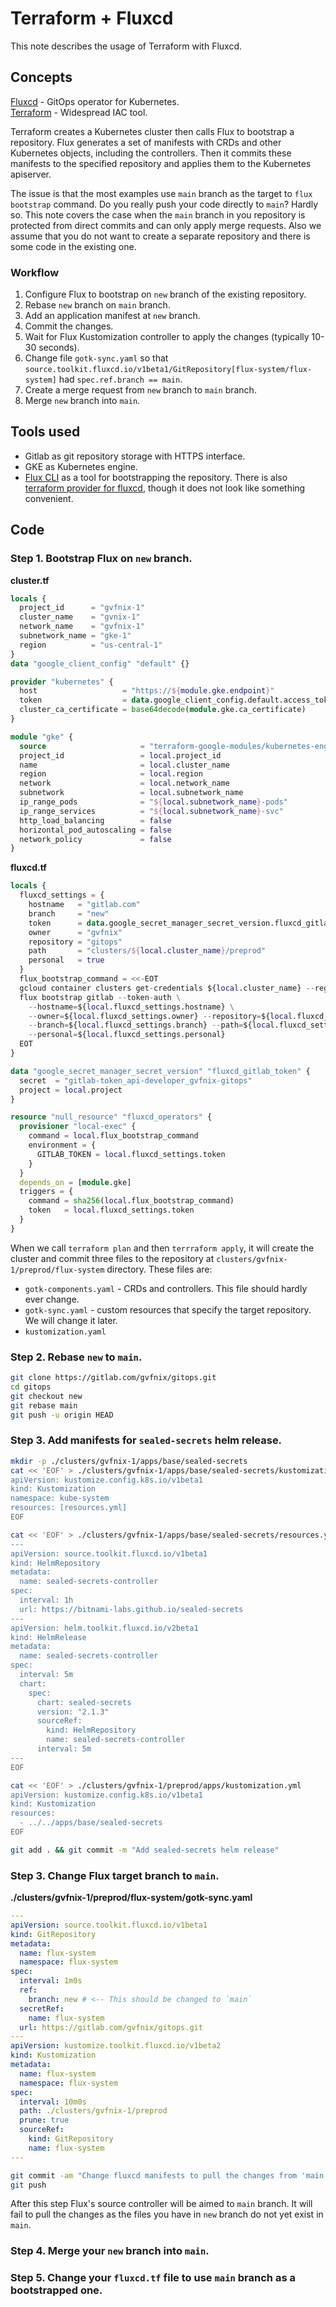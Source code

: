 # Terraform + Fluxcd

This note describes the usage of Terraform with Fluxcd.

## Concepts

[Fluxcd](https://fluxcd.io/) - GitOps operator for Kubernetes.<br/>
[Terraform](https://www.terraform.io/) - Widespread IAC tool.

Terraform creates a Kubernetes cluster then calls Flux to bootstrap a repository.
Flux generates a set of manifests with CRDs and other Kubernetes objects, including the controllers.
Then it commits these manifests to the specified repository and applies them to the Kubernetes apiserver.

The issue is that the most examples use `main` branch as the target to `flux bootstrap` command. Do you really push your code directly to `main`? Hardly so.
This note covers the case when the `main` branch in you repository is protected from direct commits and can only apply merge requests. Also we assume that you do not want to create a separate repository and there is some code in the existing one.

### Workflow

1. Configure Flux to bootstrap on `new` branch of the existing repository.
1. Rebase `new` branch on `main` branch.
1. Add an application manifest at `new` branch.
1. Commit the changes.
1. Wait for Flux Kustomization controller to apply the changes (typically 10-30 seconds).
1. Change file `gotk-sync.yaml` so that `source.toolkit.fluxcd.io/v1beta1/GitRepository[flux-system/flux-system]` had `spec.ref.branch == main`.
1. Create a merge request from `new` branch to `main` branch.
1. Merge `new` branch into `main`.

## Tools used

* Gitlab as git repository storage with HTTPS interface.
* GKE as Kubernetes engine.
* [Flux CLI](https://fluxcd.io/docs/cmd/) as a tool for bootstrapping the repository. There is also [terraform provider for fluxcd](https://github.com/fluxcd/terraform-provider-flux), though it does not look like something convenient.

## Code

### Step 1. Bootstrap Flux on `new` branch.

**cluster.tf**
```terraform
locals {
  project_id      = "gvfnix-1"
  cluster_name    = "gvnix-1"
  network_name    = "gvfnix-1"
  subnetwork_name = "gke-1"
  region          = "us-central-1"
}
data "google_client_config" "default" {}

provider "kubernetes" {
  host                   = "https://${module.gke.endpoint}"
  token                  = data.google_client_config.default.access_token
  cluster_ca_certificate = base64decode(module.gke.ca_certificate)
}

module "gke" {
  source                     = "terraform-google-modules/kubernetes-engine/google"
  project_id                 = local.project_id
  name                       = local.cluster_name
  region                     = local.region
  network                    = local.network_name
  subnetwork                 = local.subnetwork_name
  ip_range_pods              = "${local.subnetwork_name}-pods"
  ip_range_services          = "${local.subnetwork_name}-svc"
  http_load_balancing        = false
  horizontal_pod_autoscaling = false
  network_policy             = false
}
```

**fluxcd.tf**
```terraform
locals {
  fluxcd_settings = {
    hostname   = "gitlab.com"
    branch     = "new"
    token      = data.google_secret_manager_secret_version.fluxcd_gitlab_token.secret_data
    owner      = "gvfnix"
    repository = "gitops"
    path       = "clusters/${local.cluster_name}/preprod"
    personal   = true
  }
  flux_bootstrap_command = <<-EOT
  gcloud container clusters get-credentials ${local.cluster_name} --region=${local.region}
  flux bootstrap gitlab --token-auth \
    --hostname=${local.fluxcd_settings.hostname} \
    --owner=${local.fluxcd_settings.owner} --repository=${local.fluxcd_settings.repository} \
    --branch=${local.fluxcd_settings.branch} --path=${local.fluxcd_settings.path} \
    --personal=${local.fluxcd_settings.personal}
  EOT
}

data "google_secret_manager_secret_version" "fluxcd_gitlab_token" {
  secret  = "gitlab-token_api-developer_gvfnix-gitops"
  project = local.project
}

resource "null_resource" "fluxcd_operators" {
  provisioner "local-exec" {
    command = local.flux_bootstrap_command
    environment = {
      GITLAB_TOKEN = local.fluxcd_settings.token
    }
  }
  depends_on = [module.gke]
  triggers = {
    command = sha256(local.flux_bootstrap_command)
    token   = local.fluxcd_settings.token
  }
}
```

When we call `terraform plan` and then `terrraform apply`, it will create the cluster and commit three files to the repository at `clusters/gvfnix-1/preprod/flux-system` directory. These files are:

* `gotk-components.yaml` - CRDs and controllers. This file should hardly ever change.
* `gotk-sync.yaml` - custom resources that specify the target repository. We will change it later.
* `kustomization.yaml`

### Step 2. Rebase `new` to `main`.

```bash
git clone https://gitlab.com/gvfnix/gitops.git
cd gitops
git checkout new
git rebase main
git push -u origin HEAD
```

### Step 3. Add manifests for `sealed-secrets` helm release.
```bash
mkdir -p ./clusters/gvfnix-1/apps/base/sealed-secrets
cat << 'EOF' > ./clusters/gvfnix-1/apps/base/sealed-secrets/kustomization.yml
apiVersion: kustomize.config.k8s.io/v1beta1
kind: Kustomization
namespace: kube-system
resources: [resources.yml]
EOF

cat << 'EOF' > ./clusters/gvfnix-1/apps/base/sealed-secrets/resources.yml
---
apiVersion: source.toolkit.fluxcd.io/v1beta1
kind: HelmRepository
metadata:
  name: sealed-secrets-controller
spec:
  interval: 1h
  url: https://bitnami-labs.github.io/sealed-secrets
---
apiVersion: helm.toolkit.fluxcd.io/v2beta1
kind: HelmRelease
metadata:
  name: sealed-secrets-controller
spec:
  interval: 5m
  chart:
    spec:
      chart: sealed-secrets
      version: "2.1.3"
      sourceRef:
        kind: HelmRepository
        name: sealed-secrets-controller
      interval: 5m
---
EOF

cat << 'EOF' > ./clusters/gvfnix-1/preprod/apps/kustomization.yml
apiVersion: kustomize.config.k8s.io/v1beta1
kind: Kustomization
resources:
  - ../../apps/base/sealed-secrets
EOF

git add . && git commit -m "Add sealed-secrets helm release"
```

### Step 3. Change Flux target branch to `main`.

**./clusters/gvfnix-1/preprod/flux-system/gotk-sync.yaml**
```yaml
---
apiVersion: source.toolkit.fluxcd.io/v1beta1
kind: GitRepository
metadata:
  name: flux-system
  namespace: flux-system
spec:
  interval: 1m0s
  ref:
    branch: new # <-- This should be changed to `main`
  secretRef:
    name: flux-system
  url: https://gitlab.com/gvfnix/gitops.git
---
apiVersion: kustomize.toolkit.fluxcd.io/v1beta2
kind: Kustomization
metadata:
  name: flux-system
  namespace: flux-system
spec:
  interval: 10m0s
  path: ./clusters/gvfnix-1/preprod
  prune: true
  sourceRef:
    kind: GitRepository
    name: flux-system
---
```

```bash
git commit -am "Change fluxcd manifests to pull the changes from 'main' branch"
git push
```

After this step Flux's source controller will be aimed to `main` branch. It will fail to pull the changes as the files you have in `new` branch do not yet exist in `main`.

### Step 4. Merge your `new` branch into `main`.

### Step 5. Change your `fluxcd.tf` file to use `main` branch as a bootstrapped one.
